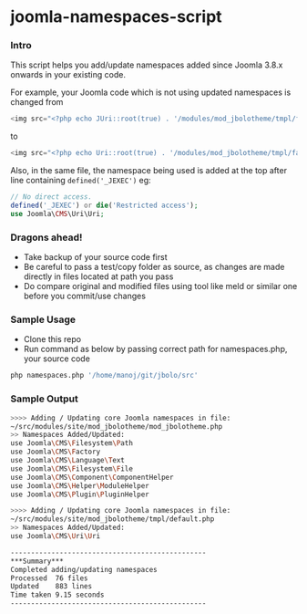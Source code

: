 # joomla-namespaces-script

### Intro
This script helps you add/update namespaces added since Joomla 3.8.x onwards in your existing code.

For example, your Joomla code which is not using updated namespaces is changed from

```php
<img src="<?php echo JUri::root(true) . '/modules/mod_jbolotheme/tmpl/facebook.png'; ?>" />
```

to
```php
<img src="<?php echo Uri::root(true) . '/modules/mod_jbolotheme/tmpl/facebook.png'; ?>" />
```

Also, in the same file, the namespace being used is added at the top after line containing `defined('_JEXEC')` eg:

```php
// No direct access.
defined('_JEXEC') or die('Restricted access');
use Joomla\CMS\Uri\Uri;
```

### Dragons ahead!
- Take backup of your source code first
- Be careful to pass a test/copy folder as source, as changes are made directly in files located at path you pass
- Do compare original and modified files using tool like meld or similar one before you commit/use changes 

### Sample Usage
- Clone this repo 
- Run command as below by passing correct path for namespaces.php, your source code

```sh
php namespaces.php '/home/manoj/git/jbolo/src'
```

### Sample Output

```sh
>>>> Adding / Updating core Joomla namespaces in file:
~/src/modules/site/mod_jbolotheme/mod_jbolotheme.php 
>> Namespaces Added/Updated:
use Joomla\CMS\Filesystem\Path
use Joomla\CMS\Factory
use Joomla\CMS\Language\Text
use Joomla\CMS\Filesystem\File
use Joomla\CMS\Component\ComponentHelper
use Joomla\CMS\Helper\ModuleHelper
use Joomla\CMS\Plugin\PluginHelper 

>>>> Adding / Updating core Joomla namespaces in file:
~/src/modules/site/mod_jbolotheme/tmpl/default.php 
>> Namespaces Added/Updated:
use Joomla\CMS\Uri\Uri

------------------------------------------------
***Summary***
Completed adding/updating namespaces
Processed  76 files
Updated    883 lines
Time taken 9.15 seconds
------------------------------------------------
```
